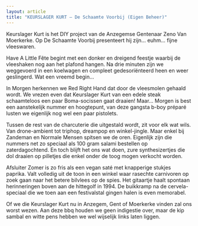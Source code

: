 ```yaml
---
layout: article
title: "KEURSLAGER KURT – De Schaamte Voorbij (Eigen Beheer)"
---
```


Keurslager Kurt is het DIY project van de Anzegemse Gentenaar Zeno Van
Moerkerke. Op De Schaamte Voorbij presenteert hij zijn… euhm… fijne vleeswaren.


Have A Little Fête begint met een donker en dreigend feestje waarbij de vleeshaken nog aan het plafond hangen. Na drie minuten zijn we weggevoerd in een koelwagen en compleet gedesoriënteerd heen en weer geslingerd. Wat een vreemd begin…

In Morgen herkennen we Red Right Hand dat door de vleesmolen gehaald wordt. We vrezen even dat Keurslager Kurt van een edele steak schaamteloos een paar Boma-socissen gaat draaien! Maar… Morgen is best een aanstekelijk nummer en hoogtepunt, van deze gangsta b-boy préparé lusten we eigenlijk nog wel een paar pistolets.


Tussen de rest van de charcuterie die uitgestald wordt, zit voor elk wat wils. Van drone-ambient tot triphop, dreampop en winkel-jingle. Maar enkel bij Zandeman en Normale Mensen spitsen we de oren. Eigenlijk zijn die nummers net zo speciaal als 100 gram salami bestellen op zaterdagochtend. En toch blijft het ons wat doen, zure synthesizertjes die dol draaien op pilletjes die enkel onder de toog mogen verkocht worden.


Afsluiter Zomer is zo fris als een vegan saté met knapperige stukjes paprika. Valt volledig uit de toon in een winkel waar rasechte carnivoren op zoek gaan naar het betere bilvlees op de spies. Het gitaartje haalt spontaan herinneringen boven aan de hittegolf in 1994. De buikkramp na de cervela-speciaal die we toen aan een festivalstal gingen halen is even memorabel.

Of we die Keurslager Kurt nu in Anzegem, Gent of Moerkerke vinden zal ons worst wezen. Aan deze bbq houden we geen indigestie over, maar de kip sambal en witte pens hebben we wel wijselijk links laten liggen.